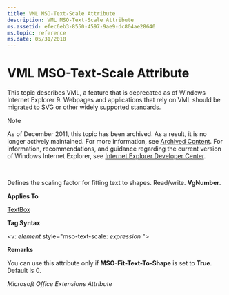 ```yaml
---
title: VML MSO-Text-Scale Attribute
description: VML MSO-Text-Scale Attribute
ms.assetid: efec6eb3-8550-4597-9ae9-dc804ae28640
ms.topic: reference
ms.date: 05/31/2018
---
```


# VML MSO-Text-Scale Attribute

This topic describes VML, a feature that is deprecated as of Windows Internet Explorer 9. Webpages and applications that rely on VML should be migrated to SVG or other widely supported standards.

> [!Note]  
> As of December 2011, this topic has been archived. As a result, it is no longer actively maintained. For more information, see [Archived Content](/previous-versions/windows/internet-explorer/ie-developer/). For information, recommendations, and guidance regarding the current version of Windows Internet Explorer, see [Internet Explorer Developer Center](https://msdn.microsoft.com/ie/).

 

Defines the scaling factor for fitting text to shapes. Read/write. **VgNumber**.

**Applies To**

[TextBox](msdn-online-vml-textbox-element.md)

**Tag Syntax**

<v: *element* style="mso-text-scale: *expression* ">

**Remarks**

You can use this attribute only if **MSO-Fit-Text-To-Shape** is set to **True**. Default is 0.

*Microsoft Office Extensions Attribute*

 

 
